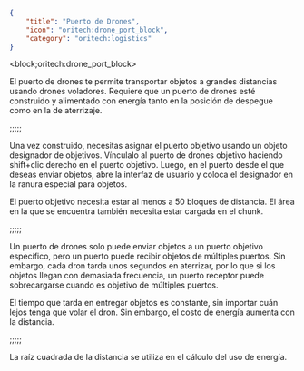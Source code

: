 ```json
{
	"title": "Puerto de Drones",
	"icon": "oritech:drone_port_block",
	"category": "oritech:logistics"
}
```

<block;oritech:drone_port_block>

El puerto de drones te permite transportar objetos a grandes distancias usando drones voladores. Requiere que un puerto de drones esté construido y alimentado con energía tanto en la posición de despegue como en la de aterrizaje.

;;;;;

Una vez construido, necesitas asignar el puerto objetivo usando un objeto designador de objetivos. Vínculalo al puerto de drones objetivo haciendo shift+clic derecho en el puerto objetivo. Luego, en el puerto desde el que deseas enviar objetos, abre la interfaz de usuario y coloca el designador en la ranura especial para objetos.

El puerto objetivo necesita estar al menos a 50 bloques de distancia. El área en la que se encuentra también necesita estar cargada en el chunk.

;;;;;

Un puerto de drones solo puede enviar objetos a un puerto objetivo específico, pero un puerto puede recibir objetos de múltiples puertos. Sin embargo, cada dron tarda unos segundos en aterrizar, por lo que si los objetos llegan con demasiada frecuencia, un puerto receptor puede sobrecargarse cuando es objetivo de múltiples puertos.

El tiempo que tarda en entregar objetos es constante, sin importar cuán lejos tenga que volar el dron. Sin embargo, el costo de energía aumenta con la distancia.

;;;;;

La raíz cuadrada de la distancia se utiliza en el cálculo del uso de energía.
